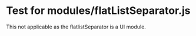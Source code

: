 # Test for modules/flatListSeparator.js

This not applicable as the flatlistSeparator is a UI module.
